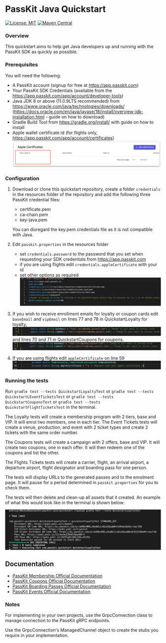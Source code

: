 PassKit Java Quickstart
=======================

[![License: MIT](https://img.shields.io/badge/License-MIT-yellow.svg)](https://opensource.org/licenses/MIT)
[![Maven Central](https://img.shields.io/maven-central/v/com.passkit.grpc/sdk.svg?label=Maven%20Central)](https://search.maven.org/artifact/com.passkit.grpc/sdk)

### Overview

This quickstart aims to help  get Java developers up and running with the PassKit SDK as quickly as possible.

### Prerequisites

You will need the following:

- A PassKit account (signup for free at https://app.passkit.com)
- Your PassKit SDK Credentials (available from the https://app.passkit.com/app/account/developer-tools)
- Java JDK 8 or above (11.0.9LTS recommended) from https://www.oracle.com/java/technologies/downloads/ (https://docs.oracle.com/en/java/javase/18/install/overview-jdk-installation.html - guide on how to download)
- Gradle Build Tool from https://gradle.org/install/ with guide on how to install
- Apple wallet certificate id (for flights only, https://app.passkit.com/app/account/certificates)
 ![ScreenShot](src/main/resources/images/readme/certificate.png)

### Configuration

1. Download or clone this quickstart repository, create a folder `credentials` in the resources folder of the repository and add the following three PassKit credential files:
    - certificate.pem
    - ca-chain.pem
    - key-java.pem
    
    You can disregard the key.pem credentials file as it is not compatible with Java.

2. Edit `passkit.properties` in the resources folder 
    - set `credentials.password` to the password that you set when requesting your SDK credentials from https://app.passkit.com
    - if you are using flights edit `credentials.appleCertificate` with your id 
    - set other options as required
    ![ScreenShot](src/main/resources/images/readme/properties.png)

3. If you wish to receive enrollment emails for loyalty or coupon cards edit `baseEmail` and `vipEmail` on lines 77 and 78 in QuickstartLoyalty for loyalty,
    ![ScreenShot](src/main/resources/images/readme/loyalty-email.png)
    and lines 70 and 71 in QuickstartCoupons for coupons.
    ![ScreenShot](src/main/resources/images/readme/coupons-email.png)

4. If you are using flights edit `appleCertificate` on line 59 
    ![ScreenShot](src/main/resources/images/readme/apple-certificate.png)
    


    
### Running the tests

Run `gradle test --tests QuickstartLoyaltyTest` or `gradle test --tests QuickstartLEventTicketsTest` or `gradle test --tests QuickstartCouponsTest` or `gradle test --tests QuickstartFlightTicketsTest` in the terminal.

The Loyalty tests will create a membership program with 2 tiers, base and VIP.  It will enrol two members, one in each tier.
The Event Tickets tests will create a venue, production, and event with 2 ticket types and create 2 tickets with the same order number.

The Coupons tests will create a campaign with 2 offers, base and VIP. It will create two coupons, one in each offer. It will then redeem one of the coupons and list the other.

The Flights Tickets tests will create a carrier, flight, an arrival airport, a departure airport, flight designator and boarding pass for one person. 

The tests will display URLs to the generated passes and to the enrolment page.  It will pause for a period determined in `passkit.properties` for you to check them.

The tests will then delete and clean-up all assets that it created.
An example of what this would look like in the terminal is shown below:

 ![ScreenShot](src/main/resources/images/readme/loyalty-test.png)

## Documentation
* [PassKit Membership Official Documentation](https://docs.passkit.io/protocols/member)
* [PassKit Coupons Official Documentation](https://docs.passkit.io/protocols/coupon)
* [PassKit Boarding Passes Official Documentation](https://docs.passkit.io/protocols/boarding)
* [PassKit Events Official Documentation](https://docs.passkit.io/protocols/event-tickets/)

### Notes

For implementing in your own projects, use the GrpcConnection class to manage connection to the PassKit gRPC endpoints.

Use the GrpcConnection's ManagedChannel object to create the stubs you require in your implementation. 



